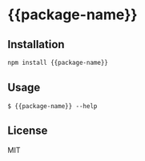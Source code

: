 # {{package-name}}

## Installation

```bash
npm install {{package-name}}
```

## Usage

```
$ {{package-name}} --help

```

## License

MIT
